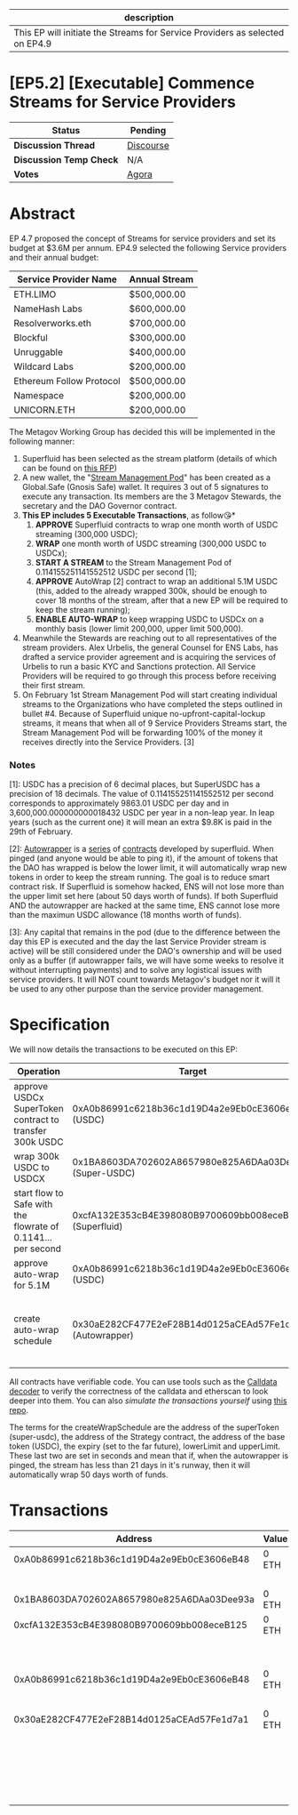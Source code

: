 | description                                                                  |
| ---------------------------------------------------------------------------- |
| This EP will initiate the Streams for Service Providers as selected on EP4.9 |

# [EP5.2] [Executable] Commence Streams for Service Providers 

  
  | **Status**            | Pending                                                                                                                                      |
  | --------------------- | ------------------------------------------------------------------------------------------------------------------------------------------- |
  | **Discussion Thread** |  [Discourse](https://discuss.ens.domains/t/ep5-2-executable-commence-streams-for-service-providers-first-draft/18615?u=avsa)                                                                                              |
  | **Discussion Temp Check** |  N/A                                                                                              |
  | **Votes**             | [Agora](https://agora.ensdao.org/proposals/865530602418424570813160277709124551851041237648860550576561576702951975816)                                                                                                                                     |
  

# Abstract 
 EP 4.7 proposed the concept of Streams for service providers and set its budget at $3.6M per annum. EP4.9 selected the following Service providers and their annual budget:

|Service Provider Name| Annual Stream |
|---|---|
|ETH.LIMO|$500,000.00|
|NameHash Labs|$600,000.00|
|Resolverworks.eth|$700,000.00|
|Blockful|$300,000.00|
|Unruggable|$400,000.00|
|Wildcard Labs|$200,000.00|
|Ethereum Follow Protocol|$500,000.00|
|Namespace|$200,000.00|
|UNICORN.ETH|$200,000.00|

The Metagov Working Group has decided this will be implemented in the following manner:

1. Superfluid has been selected as the stream platform (details of which can be found on [this RFP](https://discuss.ens.domains/t/rfp-stream-platform-for-ens-service-providers/18448))
2. A new wallet, the "[Stream Management Pod](https://app.safe.global/settings/setup?safe=eth:0xB162Bf7A7fD64eF32b787719335d06B2780e31D1)" has been created as a Global.Safe (Gnosis Safe) wallet. It requires 3 out of 5 signatures to execute any transaction. Its members are the 3 Metagov Stewards, the secretary and the DAO Governor contract.
3. **This EP includes 5 Executable Transactions**, as follow😘*
   1. **APPROVE** Superfluid contracts to wrap one month worth of USDC streaming (300,000 USDC);
   2. **WRAP** one month worth of USDC streaming (300,000 USDC to USDCx);
   3. **START A STREAM** to the Stream Management Pod of 0.114155251141552512 USDC per second [1];
   1. **APPROVE** AutoWrap [2] contract to wrap an additional 5.1M USDC (this, added to the already wrapped 300k, should be enough to cover 18 months of the stream, after that a new EP will be required to keep the stream running);
   1. **ENABLE AUTO-WRAP** to keep wrapping USDC to USDCx on a monthly basis (lower limit 200,000, upper limit 500,000).
4. Meanwhile the Stewards are reaching out to all representatives of the stream providers. Alex Urbelis, the general Counsel for ENS Labs, has drafted a service provider agreement and is acquiring the services of Urbelis to run a basic KYC and Sanctions protection. All Service Providers will be required to go through this process before receiving their first stream.
5. On February 1st Stream Management Pod will start  creating individual streams to the Organizations who have completed the steps outlined in bullet #4. Because of Superfluid unique no-upfront-capital-lockup streams, it means that when all of 9 Service Providers Streams start, the Stream Management Pod will be forwarding 100% of the money it  receives directly into the Service Providers. [3]

### Notes

[1]: USDC has a precision of 6 decimal places, but SuperUSDC has a precision of 18 decimals. The value of 0.114155251141552512 per second corresponds to approximately 9863.01 USDC per day and in 3,600,000.000000000018432 USDC per year in a non-leap year. In leap years (such as the current one) it will mean an extra $9.8K is paid in the 29th of February. 

[2]: [Autowrapper](https://etherscan.io/address/0x1D65c6d3AD39d454Ea8F682c49aE7744706eA96d#code) is a [series](https://etherscan.io/address/0x30aE282CF477E2eF28B14d0125aCEAd57Fe1d7a1#code) of [contracts](https://etherscan.io/address/0x1D65c6d3AD39d454Ea8F682c49aE7744706eA96d#code) developed by superfluid. When pinged (and anyone would be able to ping it), if the amount of tokens that the DAO has wrapped is below the lower limit, it will automatically wrap new tokens in order to keep the stream running. The goal is to reduce smart contract risk. If Superfluid is somehow hacked, ENS will not lose more than the upper limit set here (about 50 days worth of funds). If both Superfluid AND the autowrapper are hacked at the same time, ENS cannot lose more than the maximun USDC allowance (18 months worth of funds).

[3]: Any capital that remains in the pod (due to the difference between the day this EP is executed and the day the last Service Provider stream is active) will be still considered under the DAO's ownership and will be used only as a buffer (if autowrapper fails, we will have some weeks to resolve it without interrupting payments) and to solve any logistical issues with service providers. It will NOT count towards Metagov's budget nor it will it be used to any other purpose than the service provider management.




# Specification 
 We will now details the transactions to be executed on this EP:


| Operation | Target | Decoded Calldata | Raw Calldata |
|---|---|---|--|
| approve USDCx SuperToken contract to transfer 300k USDC | 0xA0b86991c6218b36c1d19D4a2e9Eb0cE3606eB48 (USDC)  |``function approve(address 0x1BA8603DA702602A8657980e825A6DAa03Dee93a, uint256 300000000000)`` | 0x095ea7b30000000000000000000000001ba8603da702602a8657980e825a6daa03dee93a00000000000000000000000000000000000000000000000000000045d964b800 |
| wrap 300k USDC to USDCX |  0x1BA8603DA702602A8657980e825A6DAa03Dee93a (Super-USDC) | `function upgrade(uint256 300000000000000000000000)` | 0x45977d03000000000000000000000000000000000000000000003f870857a3e0e3800000 |
| start flow to Safe with the flowrate of 0.1141... per second | 0xcfA132E353cB4E398080B9700609bb008eceB125 (Superfluid)  |``function setFlowrate(address 0x1BA8603DA702602A8657980e825A6DAa03Dee93a, address 0xB162Bf7A7fD64eF32b787719335d06B2780e31D1, int96 114155251141552512) `` | 0x57e6aa360000000000000000000000001ba8603da702602a8657980e825a6daa03dee93a000000000000000000000000b162bf7a7fd64ef32b787719335d06b2780e31d100000000000000000000000000000000000000000000000001958f989989a980 |
| approve auto-wrap for 5.1M |  0xA0b86991c6218b36c1d19D4a2e9Eb0cE3606eB48 (USDC) |  ``function approve(address 0x1D65c6d3AD39d454Ea8F682c49aE7744706eA96d, uint256 5100000000000`` |``0x095ea7b30000000000000000000000001d65c6d3ad39d454ea8f682c49ae7744706ea96d000000000000000000000000000000000000000000000000000004a36fb03800`` |
| create auto-wrap schedule | 0x30aE282CF477E2eF28B14d0125aCEAd57Fe1d7a1 (Autowrapper) |  `function createWrapSchedule (address 0x1BA8603DA702602A8657980e825A6DAa03Dee93a, address 0x1D65c6d3AD39d454Ea8F682c49aE7744706eA96d, address 0xA0b86991c6218b36c1d19D4a2e9Eb0cE3606eB48, uint64 3000000000, uint64 1814400, uint64 4320000` | `0x5626f9e60000000000000000000000001ba8603da702602a8657980e825a6daa03dee93a0000000000000000000000001d65c6d3ad39d454ea8f682c49ae7744706ea96d000000000000000000000000a0b86991c6218b36c1d19d4a2e9eb0ce3606eb4800000000000000000000000000000000000000000000000000000000b2d05e0000000000000000000000000000000000000000000000000000000000001baf80000000000000000000000000000000000000000000000000000000000041eb00` |

All contracts have verifiable code. You can use tools such as the [Calldata decoder](https://tools.deth.net/calldata-decoder) to verify the correctness of the calldata and etherscan to look deeper into them. You can also *simulate the transactions yourself* using [this repo](https://github.com/d10r/ens-streams).

The terms for the createWrapSchedule are the address of the superToken (super-usdc), the address of the Strategy contract, the address of the base token (USDC), the expiry (set to the far future), lowerLimit and upperLimit. These last two are set in seconds and mean that if, when the autowrapper is pinged, the stream has less than 21 days in it's runway, then it will automatically wrap 50 days worth of funds.


# Transactions 
 | Address                                    | Value | Function                     | Argument                                   | Value                                      |
| ------------------------------------------ | ----- | ---------------------------- | ------------------------------------------ | ------------------------------------------ |
| 0xA0b86991c6218b36c1d19D4a2e9Eb0cE3606eB48 | 0 ETH | function approve             | 0x1BA8603DA702602A8657980e825A6DAa03Dee93a | 0x1BA8603DA702602A8657980e825A6DAa03Dee93a |
|                                            |       |                              | 300000000000                               | 300000000000                               |
| 0x1BA8603DA702602A8657980e825A6DAa03Dee93a | 0 ETH | function upgrade             | 300000000000000000000000                   | 300000000000000000000000                   |
| 0xcfA132E353cB4E398080B9700609bb008eceB125 | 0 ETH | function setFlowrate         | 0x1BA8603DA702602A8657980e825A6DAa03Dee93a | 0x1BA8603DA702602A8657980e825A6DAa03Dee93a |
|                                            |       |                              | 0xB162Bf7A7fD64eF32b787719335d06B2780e31D1 | 0xB162Bf7A7fD64eF32b787719335d06B2780e31D1 |
|                                            |       |                              | 114155251141552512                         | 114155251141552512                         |
| 0xA0b86991c6218b36c1d19D4a2e9Eb0cE3606eB48 | 0 ETH | function approve             | 0x1D65c6d3AD39d454Ea8F682c49aE7744706eA96d | 0x1D65c6d3AD39d454Ea8F682c49aE7744706eA96d |
|                                            |       |                              | 5100000000000                              | 5100000000000                              |
| 0x30aE282CF477E2eF28B14d0125aCEAd57Fe1d7a1 | 0 ETH | function createWrapSchedule  | 0x1BA8603DA702602A8657980e825A6DAa03Dee93a | 0x1BA8603DA702602A8657980e825A6DAa03Dee93a |
|                                            |       |                              | 0x1D65c6d3AD39d454Ea8F682c49aE7744706eA96d | 0x1D65c6d3AD39d454Ea8F682c49aE7744706eA96d |
|                                            |       |                              | 0xA0b86991c6218b36c1d19D4a2e9Eb0cE3606eB48 | 0xA0b86991c6218b36c1d19D4a2e9Eb0cE3606eB48 |
|                                            |       |                              | 3000000000                                 | 3000000000                                 |
|                                            |       |                              | 1814400                                    | 1814400                                    |
|                                            |       |                              | 4320000                                    | 4320000                                    |